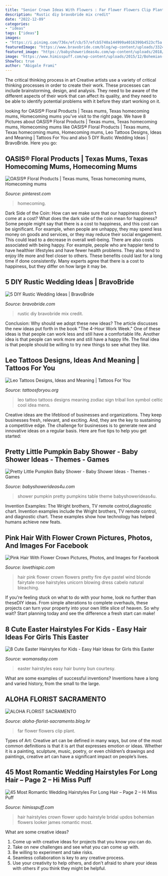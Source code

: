 ```yaml
---
title: "Senior Crown Ideas With Flowers : Far Flower Flowers Clip Plant"
description: "Rustic diy bravobride mix credit"
date: "2022-12-09"
categories:
- "ideas"
tags: ["ideas"]
images:
- "https://i.pinimg.com/736x/ef/cb/57/efcb5740a144999a4016399b4523cf5a.jpg"
featuredImage: "https://www.bravobride.com/blog/wp-content/uploads/332476a6a39ed1e3ba6fa11b505c9b83.jpg"
featured_image: "https://babyshowerideas4u.com/wp-content/uploads/2018/03/Pretty-Little-Pumpkin-Baby-Shower-Dessert-Table.jpg"
image: "https://www.himisspuff.com/wp-content/uploads/2015/12/Bohemian-flower-crown-updo-wedding-hairstyle-via-James-Looker-Photography.jpg"
ShowToc: true
author: "Abigale Frami"
---
```



The critical thinking process in art
Creative artists use a variety of critical thinking processes in order to create their work. These processes can include brainstorming, design, and analysis. They need to be aware of the different aspects of their work that can affect its quality, and they need to be able to identify potential problems with it before they start working on it.

	

		
looking for OASIS® Floral Products | Texas mums, Texas homecoming mums, Homecoming mums you've visit to the right page. We have 8 Pictures about OASIS® Floral Products | Texas mums, Texas homecoming mums, Homecoming mums like OASIS® Floral Products | Texas mums, Texas homecoming mums, Homecoming mums, Leo Tattoos Designs, Ideas and Meaning | Tattoos For You and also 5 DIY Rustic Wedding Ideas | BravoBride. Here you go:
		
    
## OASIS® Floral Products | Texas Mums, Texas Homecoming Mums, Homecoming Mums

<img loading=lazy src="https://i.pinimg.com/736x/ef/cb/57/efcb5740a144999a4016399b4523cf5a.jpg" onerror="this.onerror=null;this.src='https://tse1.mm.bing.net/th?id=OIP.qFOrEheC6VVH84NDGFErPAHaIU&amp;pid=15.1';" alt="OASIS® Floral Products | Texas mums, Texas homecoming mums, Homecoming mums">

_Source: pinterest.com_

>homecoming. 

	

Dark Side of the Coin: How can we make sure that our happiness doesn't come at a cost?
What does the dark side of the coin mean for happiness?
Some people might say that there is a cost to happiness, and this cost can be significant. For example, when people are unhappy, they may spend less money on goods and services, or they may reduce their social engagement. This could lead to a decrease in overall well-being.
There are also costs associated with being happy. For example, people who are happier tend to have healthier lifestyles and have fewer health problems. They also tend to enjoy life more and feel closer to others. These benefits could last for a long time if done consistently.
Many experts agree that there is a cost to happiness, but they differ on how large it may be.

    
## 5 DIY Rustic Wedding Ideas | BravoBride

<img loading=lazy src="https://www.bravobride.com/blog/wp-content/uploads/332476a6a39ed1e3ba6fa11b505c9b83.jpg" onerror="this.onerror=null;this.src='https://tse3.mm.bing.net/th?id=OIP.pVtAIIBV8c56DWNCLE1xrQHaLH&amp;pid=15.1';" alt="5 DIY Rustic Wedding Ideas | BravoBride">

_Source: bravobride.com_

>rustic diy bravobride mix credit. 

	

Conclusion: Why should we adopt these new ideas?
The article discusses the new ideas put forth in the book "The 4-Hour Work Week." One of these ideas is that people can work less and still have a comfortable life. Another idea is that people can work more and still have a happy life. The final idea is that people should be willing to try new things to see what they like.

    
## Leo Tattoos Designs, Ideas And Meaning | Tattoos For You

<img loading=lazy src="http://www.tattoosforyou.org/wp-content/uploads/2013/10/Leo-Tattoo.jpg" onerror="this.onerror=null;this.src='https://tse4.mm.bing.net/th?id=OIP.LsPdvqOdpEfqgQg73PlojwHaEo&amp;pid=15.1';" alt="Leo Tattoos Designs, Ideas and Meaning | Tattoos For You">

_Source: tattoosforyou.org_

>leo tattoo tattoos designs meaning zodiac sign tribal lion symbol celtic cool idea mens. 

	

Creative ideas are the lifeblood of businesses and organizations. They keep businesses fresh, relevant, and exciting. And, they are the key to sustaining a competitive edge. The challenge for businesses is to generate new and innovative ideas on a regular basis. Here are five tips to help you get started:

    
## Pretty Little Pumpkin Baby Shower - Baby Shower Ideas - Themes - Games

<img loading=lazy src="https://babyshowerideas4u.com/wp-content/uploads/2018/03/Pretty-Little-Pumpkin-Baby-Shower-Dessert-Table.jpg" onerror="this.onerror=null;this.src='https://tse3.mm.bing.net/th?id=OIP.t8fOZBSxEVQdgjpzNx4_5AHaLG&amp;pid=15.1';" alt="Pretty Little Pumpkin Baby Shower - Baby Shower Ideas - Themes - Games">

_Source: babyshowerideas4u.com_

>shower pumpkin pretty pumpkins table theme babyshowerideas4u. 

	

Invention Examples: The Wright brothers, TV remote control,diagnostic chart.
Invention examples include the Wright brothers, TV remote control, and diagnostic chart. These examples show how technology has helped humans achieve new feats.

    
## Pink Hair With Flower Crown Pictures, Photos, And Images For Facebook

<img loading=lazy src="http://www.lovethispic.com/uploaded_images/76492-Pink-Hair-With-Flower-Crown.jpg" onerror="this.onerror=null;this.src='https://tse1.mm.bing.net/th?id=OIP.GZfPnu974-NDzln0Z25K0wHaLH&amp;pid=15.1';" alt="Pink Hair With Flower Crown Pictures, Photos, and Images for Facebook">

_Source: lovethispic.com_

>hair pink flower crown flowers pretty fire dye pastel wind blonde fairytale rose hairstyles unicorn blowing dress cabelo natural bleaching. 

	

If you're feeling stuck on what to do with your home, look no further than theseDIY ideas. From simple alterations to complete overhauls, these projects can turn your property into your own little slice of heaven. So why wait? Start planning today and see the difference a fresh start can make!

    
## 8 Cute Easter Hairstyles For Kids - Easy Hair Ideas For Girls This Easter

<img loading=lazy src="https://hips.hearstapps.com/hmg-prod.s3.amazonaws.com/images/easter-hairstyle-kids-bunny-bun-1518709837.jpg?crop=1xw:1xh;center,top&amp;resize=480:*" onerror="this.onerror=null;this.src='https://tse1.mm.bing.net/th?id=OIP.12o5O5r8eaWjlM31DjIg8AHaLH&amp;pid=15.1';" alt="8 Cute Easter Hairstyles for Kids - Easy Hair Ideas for Girls this Easter">

_Source: womansday.com_

>easter hairstyles easy hair bunny bun courtesy. 

	

What are some examples of successful inventions?
Inventions have a long and varied history, from the small to the large.

    
## ALOHA FLORIST SACRAMENTO

<img loading=lazy src="http://bit.ly/oJMP15" onerror="this.onerror=null;this.src='https://tse3.mm.bing.net/th?id=OIP.Nmh62_TcLCWXZNsf9Tqs3wHaFB&amp;pid=15.1';" alt="ALOHA FLORIST SACRAMENTO">

_Source: aloha-florist-sacramento.blog.hr_

>far flower flowers clip plant. 

	

Types of Art:
Creative art can be defined in many ways, but one of the most common definitions is that it is art that expresses emotion or ideas. Whether it is a painting, sculpture, music, poetry, or even children’s drawings and paintings, creative art can have a significant impact on people’s lives.

    
## 45 Most Romantic Wedding Hairstyles For Long Hair – Page 2 – Hi Miss Puff

<img loading=lazy src="https://www.himisspuff.com/wp-content/uploads/2015/12/Bohemian-flower-crown-updo-wedding-hairstyle-via-James-Looker-Photography.jpg" onerror="this.onerror=null;this.src='https://tse2.mm.bing.net/th?id=OIP.KLtqeG7Kj6tYa2TJ19CClAHaKS&amp;pid=15.1';" alt="45 Most Romantic Wedding Hairstyles For Long Hair – Page 2 – Hi Miss Puff">

_Source: himisspuff.com_

>hair hairstyles crown flower updo hairstyle bridal updos bohemian flowers looker james romantic most. 

	

What are some creative ideas?
1. Come up with creative ideas for projects that you know you can do.
2. Take on new challenges and see what you can come up with. 
3. Be willing to experiment and take risks. 
4. Seamless collaboration is key to any creative process. 
5. Use your creativity to help others, and don’t afraid to share your ideas with others if you think they might be helpful.

